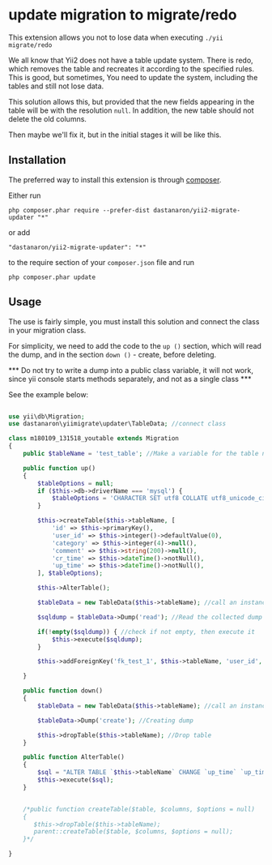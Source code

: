 update migration to migrate/redo
================================
This extension allows you not to lose data when executing `./yii migrate/redo`

We all know that Yii2 does not have a table update system. There is redo, which
removes the table and recreates it according to the specified rules. This is good, but sometimes,
You need to update the system, including the tables and still not lose data.

This solution allows this, but provided that the new fields appearing in the table will be with the resolution `null`.
In addition, the new table should not delete the old columns.

Then maybe we'll fix it, but in the initial stages it will be like this.


Installation
------------

The preferred way to install this extension is through [composer](http://getcomposer.org/download/).

Either run

```
php composer.phar require --prefer-dist dastanaron/yii2-migrate-updater "*"
```

or add

```
"dastanaron/yii2-migrate-updater": "*"
```

to the require section of your `composer.json` file
and run 

```
php composer.phar update
```


Usage
-----

The use is fairly simple, you must install this solution
and connect the class in your migration class.

For simplicity, we need to add the code to the `up ()` section, which will read the dump,
and in the section `down ()` - create, before deleting.

*** Do not try to write a dump into a public class variable, it will not work,
since yii console starts methods separately, and not as a single class ***

See the example below:

```php

use yii\db\Migration;
use dastanaron\yiimigrate\updater\TableData; //connect class

class m180109_131518_youtable extends Migration
{
    public $tableName = 'test_table'; //Make a variable for the table name, so it's more convenient

    public function up()
    {
        $tableOptions = null;
        if ($this->db->driverName === 'mysql') {
            $tableOptions = 'CHARACTER SET utf8 COLLATE utf8_unicode_ci ENGINE=InnoDB';
        }

        $this->createTable($this->tableName, [
            'id' => $this->primaryKey(),
            'user_id' => $this->integer()->defaultValue(0),
            'category' => $this->integer(4)->null(),
            'comment' => $this->string(200)->null(),
            'cr_time' => $this->dateTime()->notNull(),
            'up_time' => $this->dateTime()->notNull(),
        ], $tableOptions);

        $this->AlterTable();

        $tableData = new TableData($this->tableName); //call an instance of the class

        $sqldump = $tableData->Dump('read'); //Read the collected dump

        if(!empty($sqldump)) { //check if not empty, then execute it
            $this->execute($sqldump);
        }

        $this->addForeignKey('fk_test_1', $this->tableName, 'user_id', 'users', 'id');

    }

    public function down()
    {
        $tableData = new TableData($this->tableName); //call an instance of the class

        $tableData->Dump('create'); //Creating dump

        $this->dropTable($this->tableName); //Drop table
    }

    public function AlterTable()
    {
        $sql = "ALTER TABLE `$this->tableName` CHANGE `up_time` `up_time` DATETIME on update CURRENT_TIMESTAMP NOT NULL DEFAULT CURRENT_TIMESTAMP;";
        $this->execute($sql);
    }


    /*public function createTable($table, $columns, $options = null)
    {
       $this->dropTable($this->tableName);
       parent::createTable($table, $columns, $options = null);
    }*/

}
```